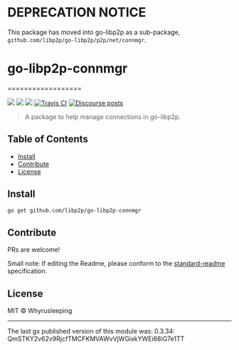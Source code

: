 # DEPRECATION NOTICE
This package has moved into go-libp2p as a sub-package, `github.com/libp2p/go-libp2p/p2p/net/connmgr`.


# go-libp2p-connmgr
==================

[![](https://img.shields.io/badge/made%20by-Protocol%20Labs-blue.svg?style=flat-square)](http://ipn.io)
[![](https://img.shields.io/badge/project-libp2p-yellow.svg?style=flat-square)](https://libp2p.io/)
[![](https://img.shields.io/badge/freenode-%23libp2p-yellow.svg?style=flat-square)](http://webchat.freenode.net/?channels=%23libp2p)
[![Travis CI](https://travis-ci.com/libp2p/go-libp2p-connmgr.svg?branch=master)](https://travis-ci.com/libp2p/go-libp2p-connmgr)
[![Discourse posts](https://img.shields.io/discourse/https/discuss.libp2p.io/posts.svg)](https://discuss.libp2p.io)


> A package to help manage connections in go-libp2p.


## Table of Contents

- [Install](#install)
- [Contribute](#contribute)
- [License](#license)

## Install

```sh
go get github.com/libp2p/go-libp2p-connmgr
```

## Contribute

PRs are welcome!

Small note: If editing the Readme, please conform to the [standard-readme](https://github.com/RichardLitt/standard-readme) specification.

## License

MIT © Whyrusleeping

---

The last gx published version of this module was: 0.3.34: QmSTKY2v62v9RjcfTMCFKMVAWvVjWGixkYWEi68iG7e1TT
